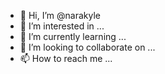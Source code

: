 - 👋 Hi, I’m @narakyle
- 👀 I’m interested in ...
- 🌱 I’m currently learning ...
- 💞️ I’m looking to collaborate on ...
- 📫 How to reach me ...

<!---
narakyle/narakyle is a ✨ special ✨ repository because its `README.md` (this file) appears on your GitHub profile.
You can click the Preview link to take a look at your changes.
--->
